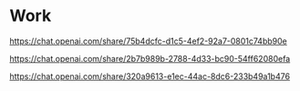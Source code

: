 # Work


https://chat.openai.com/share/75b4dcfc-d1c5-4ef2-92a7-0801c74bb90e



https://chat.openai.com/share/2b7b989b-2788-4d33-bc90-54ff62080efa



https://chat.openai.com/share/320a9613-e1ec-44ac-8dc6-233b49a1b476

